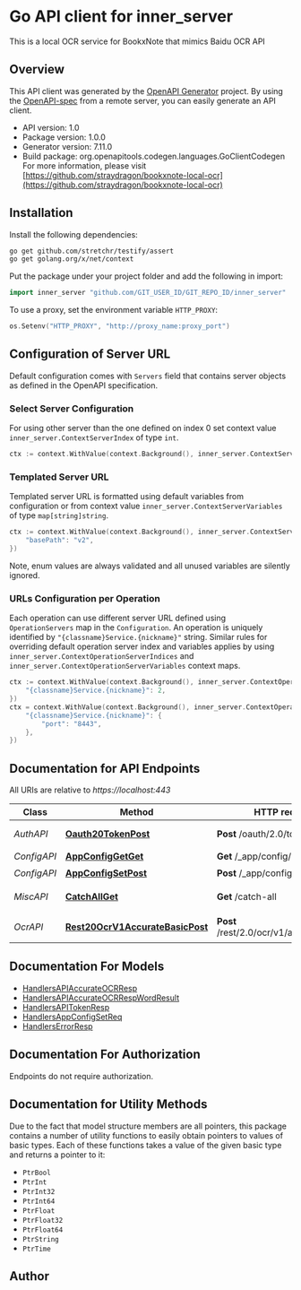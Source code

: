# Go API client for inner_server

This is a local OCR service for BookxNote that mimics Baidu OCR API

## Overview
This API client was generated by the [OpenAPI Generator](https://openapi-generator.tech) project.  By using the [OpenAPI-spec](https://www.openapis.org/) from a remote server, you can easily generate an API client.

- API version: 1.0
- Package version: 1.0.0
- Generator version: 7.11.0
- Build package: org.openapitools.codegen.languages.GoClientCodegen
For more information, please visit [https://github.com/straydragon/bookxnote-local-ocr](https://github.com/straydragon/bookxnote-local-ocr)

## Installation

Install the following dependencies:

```sh
go get github.com/stretchr/testify/assert
go get golang.org/x/net/context
```

Put the package under your project folder and add the following in import:

```go
import inner_server "github.com/GIT_USER_ID/GIT_REPO_ID/inner_server"
```

To use a proxy, set the environment variable `HTTP_PROXY`:

```go
os.Setenv("HTTP_PROXY", "http://proxy_name:proxy_port")
```

## Configuration of Server URL

Default configuration comes with `Servers` field that contains server objects as defined in the OpenAPI specification.

### Select Server Configuration

For using other server than the one defined on index 0 set context value `inner_server.ContextServerIndex` of type `int`.

```go
ctx := context.WithValue(context.Background(), inner_server.ContextServerIndex, 1)
```

### Templated Server URL

Templated server URL is formatted using default variables from configuration or from context value `inner_server.ContextServerVariables` of type `map[string]string`.

```go
ctx := context.WithValue(context.Background(), inner_server.ContextServerVariables, map[string]string{
	"basePath": "v2",
})
```

Note, enum values are always validated and all unused variables are silently ignored.

### URLs Configuration per Operation

Each operation can use different server URL defined using `OperationServers` map in the `Configuration`.
An operation is uniquely identified by `"{classname}Service.{nickname}"` string.
Similar rules for overriding default operation server index and variables applies by using `inner_server.ContextOperationServerIndices` and `inner_server.ContextOperationServerVariables` context maps.

```go
ctx := context.WithValue(context.Background(), inner_server.ContextOperationServerIndices, map[string]int{
	"{classname}Service.{nickname}": 2,
})
ctx = context.WithValue(context.Background(), inner_server.ContextOperationServerVariables, map[string]map[string]string{
	"{classname}Service.{nickname}": {
		"port": "8443",
	},
})
```

## Documentation for API Endpoints

All URIs are relative to *https://localhost:443*

Class | Method | HTTP request | Description
------------ | ------------- | ------------- | -------------
*AuthAPI* | [**Oauth20TokenPost**](docs/AuthAPI.md#oauth20tokenpost) | **Post** /oauth/2.0/token | 获取 OAuth token
*ConfigAPI* | [**AppConfigGetGet**](docs/ConfigAPI.md#appconfiggetget) | **Get** /_app/config/Get | 获取配置
*ConfigAPI* | [**AppConfigSetPost**](docs/ConfigAPI.md#appconfigsetpost) | **Post** /_app/config/Set | 设置配置
*MiscAPI* | [**CatchAllGet**](docs/MiscAPI.md#catchallget) | **Get** /catch-all | 处理未定义的路由
*OcrAPI* | [**Rest20OcrV1AccurateBasicPost**](docs/OcrAPI.md#rest20ocrv1accuratebasicpost) | **Post** /rest/2.0/ocr/v1/accurate_basic | 对图片进行OCR识别


## Documentation For Models

 - [HandlersAPIAccurateOCRResp](docs/HandlersAPIAccurateOCRResp.md)
 - [HandlersAPIAccurateOCRRespWordResult](docs/HandlersAPIAccurateOCRRespWordResult.md)
 - [HandlersAPITokenResp](docs/HandlersAPITokenResp.md)
 - [HandlersAppConfigSetReq](docs/HandlersAppConfigSetReq.md)
 - [HandlersErrorResp](docs/HandlersErrorResp.md)


## Documentation For Authorization

Endpoints do not require authorization.


## Documentation for Utility Methods

Due to the fact that model structure members are all pointers, this package contains
a number of utility functions to easily obtain pointers to values of basic types.
Each of these functions takes a value of the given basic type and returns a pointer to it:

* `PtrBool`
* `PtrInt`
* `PtrInt32`
* `PtrInt64`
* `PtrFloat`
* `PtrFloat32`
* `PtrFloat64`
* `PtrString`
* `PtrTime`

## Author



